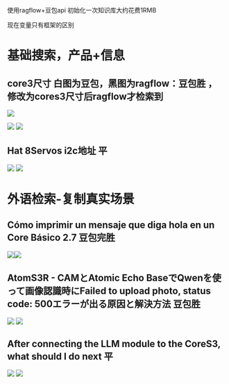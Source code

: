 使用ragflow+豆包api 初始化一次知识库大约花费1RMB

现在变量只有框架的区别


# 基础搜索，产品+信息
## core3尺寸 白图为豆包，黑图为ragflow：豆包胜 ，修改为cores3尺寸后ragflow才检索到
![](Pasted%20image%2020250717142017.png)

![](Pasted%20image%2020250717142128.png)
![](Pasted%20image%2020250717142954.png)


## Hat 8Servos i2c地址 平
![](Pasted%20image%2020250717142358.png)
![](Pasted%20image%2020250717142520.png)





# 外语检索-复制真实场景

## Cómo imprimir un mensaje que diga hola en un Core Básico 2.7  豆包完胜
![](Pasted%20image%2020250717143410.png)![](Pasted%20image%2020250717143528.png)


## AtomS3R - CAMとAtomic Echo BaseでQwenを使って画像認識時にFailed to upload photo, status code: 500エラーが出る原因と解決方法  豆包胜
![](Pasted%20image%2020250717143935.png)
![](Pasted%20image%2020250717143959.png)



## After connecting the LLM module to the CoreS3, what should I do next  平
![](Pasted%20image%2020250717145738.png)
![](Pasted%20image%2020250717145723.png)